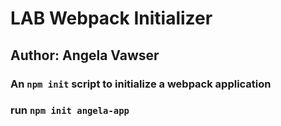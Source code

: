 # LAB Webpack Initializer
## Author: Angela Vawser

### An `npm init` script to initialize a webpack application
### run `npm init angela-app`